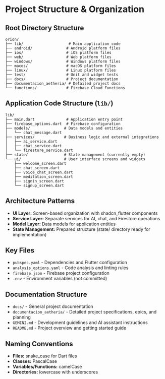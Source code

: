 # Project Structure & Organization

## Root Directory Structure

```
orion/
├── lib/                    # Main application code
├── android/               # Android platform files
├── ios/                   # iOS platform files
├── web/                   # Web platform files
├── windows/               # Windows platform files
├── macos/                 # macOS platform files
├── linux/                 # Linux platform files
├── test/                  # Unit and widget tests
├── docs/                  # Project documentation
├── documentacion_aetheria/ # Detailed project docs
└── functions/             # Firebase Cloud Functions
```

## Application Code Structure (`lib/`)

```
lib/
├── main.dart              # Application entry point
├── firebase_options.dart  # Firebase configuration
├── models/               # Data models and entities
│   └── chat_message.dart
├── services/             # Business logic and external integrations
│   ├── ai_service.dart
│   ├── chat_service.dart
│   └── firestore_service.dart
├── state/                # State management (currently empty)
└── ui/                   # User interface screens and widgets
    ├── welcome_screen.dart
    ├── chat_screen.dart
    ├── voice_chat_screen.dart
    ├── meditation_screen.dart
    ├── signin_screen.dart
    └── signup_screen.dart
```

## Architecture Patterns

- **UI Layer:** Screen-based organization with shadcn_flutter components
- **Service Layer:** Separate services for AI, chat, and Firestore operations
- **Model Layer:** Data models for application entities
- **State Management:** Prepared structure (state/ directory ready for implementation)

## Key Files

- `pubspec.yaml` - Dependencies and Flutter configuration
- `analysis_options.yaml` - Code analysis and linting rules
- `firebase.json` - Firebase project configuration
- `.env` - Environment variables (not committed)

## Documentation Structure

- `docs/` - General project documentation
- `documentacion_aetheria/` - Detailed project specifications, epics, and planning
- `GEMINI.md` - Development guidelines and AI assistant instructions
- `README.md` - Project overview and getting started guide

## Naming Conventions

- **Files:** snake_case for Dart files
- **Classes:** PascalCase
- **Variables/Functions:** camelCase
- **Directories:** lowercase with underscores

